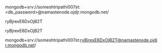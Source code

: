 mongodb+srv://someshtripathi007st:<db_password>@namastenode.ojdjr.mongodb.net/

ryBjrexE6DxOjB2T

ryBjrexE6DxOjB2T

mongodb+srv://someshtripathi007st:ryBjrexE6DxOjB2T@namastenode.ojdjr.mongodb.net/

